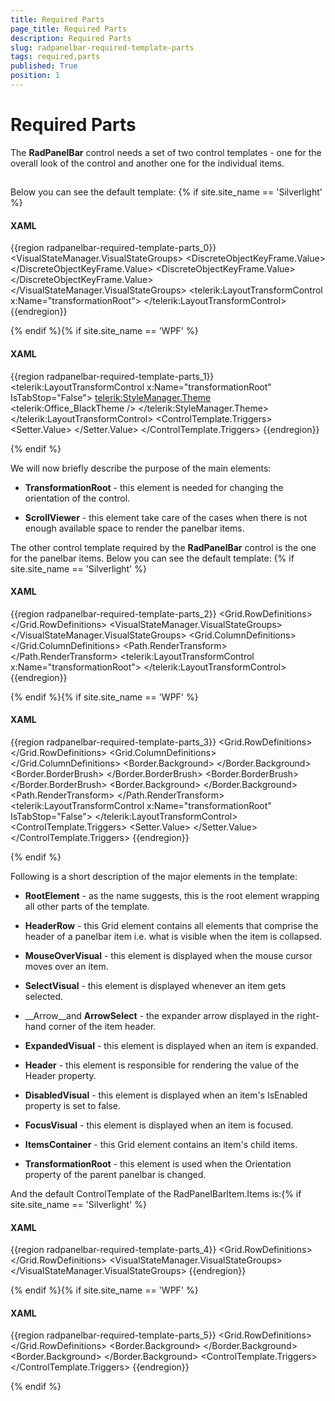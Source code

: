 ```yaml
---
title: Required Parts
page_title: Required Parts
description: Required Parts
slug: radpanelbar-required-template-parts
tags: required,parts
published: True
position: 1
---
```


# Required Parts



The __RadPanelBar__ control needs a set of two control templates - one for the overall look of the control and another one for the individual items.
		

## 

Below you can see the default template:
				{% if site.site_name == 'Silverlight' %}

#### __XAML__

{{region radpanelbar-required-template-parts_0}}
	        <ControlTemplate x:Key="PanelBarControlTemplate" TargetType="telerik:RadPanelBar">
	            <Grid>
	                <VisualStateManager.VisualStateGroups>
	                    <VisualStateGroup x:Name="OrientationStates">
	                        <VisualState x:Name="Vertical">
	                            <Storyboard>
	                                <ObjectAnimationUsingKeyFrames Duration="00:00:00" 
	                                                               Storyboard.TargetName="transformationRoot"
	                                                               Storyboard.TargetProperty="(LayoutTransformControl.LayoutTransform)">
	                                    <DiscreteObjectKeyFrame KeyTime="00:00:00">
	                                        <DiscreteObjectKeyFrame.Value>
	                                            <RotateTransform Angle="0" />
	                                        </DiscreteObjectKeyFrame.Value>
	                                    </DiscreteObjectKeyFrame>
	                                </ObjectAnimationUsingKeyFrames>
	                            </Storyboard>
	                        </VisualState>
	                        <VisualState x:Name="Horizontal">
	                            <Storyboard>
	                                <ObjectAnimationUsingKeyFrames Duration="00:00:00" 
	                                                               Storyboard.TargetName="transformationRoot"
	                                                               Storyboard.TargetProperty="(LayoutTransformControl.LayoutTransform)">
	                                    <DiscreteObjectKeyFrame KeyTime="00:00:00">
	                                        <DiscreteObjectKeyFrame.Value>
	                                            <RotateTransform Angle="-90" />
	                                        </DiscreteObjectKeyFrame.Value>
	                                    </DiscreteObjectKeyFrame>
	                                </ObjectAnimationUsingKeyFrames>
	                            </Storyboard>
	                        </VisualState>
	                    </VisualStateGroup>
	                </VisualStateManager.VisualStateGroups>
	                <telerik:LayoutTransformControl x:Name="transformationRoot">
	                    <Border Background="{TemplateBinding Background}" 
	                            BorderBrush="{TemplateBinding BorderBrush}"
	                            BorderThickness="{TemplateBinding BorderThickness}">
	                        <ScrollViewer x:Name="ScrollViewer" 
	                                      HorizontalContentAlignment="{TemplateBinding HorizontalContentAlignment}"
	                                      HorizontalScrollBarVisibility="Auto"
	                                      IsTabStop="False"
	                                      Padding="{TemplateBinding Padding}"
	                                      telerik:ScrollViewerExtensions.EnableMouseWheel="True"
	                                      telerik:StyleManager.Theme="{StaticResource Theme}"
	                                      VerticalContentAlignment="{TemplateBinding VerticalContentAlignment}"
	                                      VerticalScrollBarVisibility="Auto">
	                            <ItemsPresenter />
	                        </ScrollViewer>
	                    </Border>
	                </telerik:LayoutTransformControl>
	            </Grid>
	        </ControlTemplate>
	{{endregion}}

{% endif %}{% if site.site_name == 'WPF' %}

#### __XAML__

{{region radpanelbar-required-template-parts_1}}
	        <ControlTemplate x:Key="PanelBarControlTemplate" TargetType="{x:Type telerik:RadPanelBar}">
	            <Grid>
	                <telerik:LayoutTransformControl x:Name="transformationRoot" IsTabStop="False">
	                    <Border Background="{TemplateBinding Background}" 
	                            BorderBrush="{TemplateBinding BorderBrush}"
	                            BorderThickness="{TemplateBinding BorderThickness}">
	                        <ScrollViewer x:Name="ScrollViewer" 
	                                      HorizontalContentAlignment="{TemplateBinding HorizontalContentAlignment}"
	                                      HorizontalScrollBarVisibility="Auto"
	                                      IsTabStop="False"
	                                      Padding="{TemplateBinding Padding}"
	                                      VerticalContentAlignment="{TemplateBinding VerticalContentAlignment}"
	                                      VerticalScrollBarVisibility="Auto">
	                            <telerik:StyleManager.Theme>
	                                <telerik:Office_BlackTheme />
	                            </telerik:StyleManager.Theme>
	                            <ItemsPresenter />
	                        </ScrollViewer>
	                    </Border>
	                </telerik:LayoutTransformControl>
	            </Grid>
	            <ControlTemplate.Triggers>
	                <Trigger Property="Orientation" Value="Horizontal">
	                    <Setter TargetName="transformationRoot" Property="LayoutTransform">
	                        <Setter.Value>
	                            <RotateTransform Angle="-90" />
	                        </Setter.Value>
	                    </Setter>
	                </Trigger>
	            </ControlTemplate.Triggers>
	        </ControlTemplate>
	{{endregion}}

{% endif %}

We will now briefly describe the purpose of the main elements:

* __TransformationRoot__ - this element is needed for changing the orientation of the control.
					

* __ScrollViewer__ - this element take care of the cases when there is not enough available space to render the panelbar items.
					

The other control template required by the __RadPanelBar__ control is the one for the panelbar items. Below you can see the default template:
				{% if site.site_name == 'Silverlight' %}

#### __XAML__

{{region radpanelbar-required-template-parts_2}}
	        <ControlTemplate x:Key="PanelBarItemTopLevelTemplate" TargetType="telerik:RadPanelBarItem">
	            <Grid x:Name="RootElement">
	                <Grid.RowDefinitions>
	                    <RowDefinition Height="Auto" />
	                    <RowDefinition Height="*" />
	                </Grid.RowDefinitions>
	                <VisualStateManager.VisualStateGroups>
	                    <VisualStateGroup x:Name="CommonStates">
	                        <VisualState x:Name="Normal" />
	                        <VisualState x:Name="Disabled">
	                            <Storyboard>
	                                <DoubleAnimation Duration="0" 
	                                                 Storyboard.TargetName="NormalVisual"
	                                                 Storyboard.TargetProperty="Opacity"
	                                                 To="0" />
	                                <DoubleAnimation Duration="0" 
	                                                 Storyboard.TargetName="DisabledVisual"
	                                                 Storyboard.TargetProperty="Opacity"
	                                                 To="1" />
	                                <DoubleAnimation Duration="0" 
	                                                 Storyboard.TargetName="arrow"
	                                                 Storyboard.TargetProperty="Opacity"
	                                                 To="0.5" />
	                                <DoubleAnimation Duration="0" 
	                                                 Storyboard.TargetName="Header"
	                                                 Storyboard.TargetProperty="Opacity"
	                                                 To="0.5" />
	                            </Storyboard>
	                        </VisualState>
	                        <VisualState x:Name="MouseOver">
	                            <Storyboard>
	                                <DoubleAnimation Duration="0" 
	                                                 Storyboard.TargetName="MouseOverVisual"
	                                                 Storyboard.TargetProperty="Opacity"
	                                                 To="1" />
	                            </Storyboard>
	                        </VisualState>
	                        <VisualState x:Name="MouseOut" />
	                    </VisualStateGroup>
	                    <VisualStateGroup x:Name="SelectionStates">
	                        <VisualState x:Name="Unselected" />
	                        <VisualState x:Name="Selected">
	                            <Storyboard>
	                                <DoubleAnimation Duration="0" 
	                                                 Storyboard.TargetName="SelectVisual"
	                                                 Storyboard.TargetProperty="Opacity"
	                                                 To="1" />
	                            </Storyboard>
	                        </VisualState>
	                    </VisualStateGroup>
	                    <VisualStateGroup x:Name="ExpandStates">
	                        <VisualState x:Name="Expanded">
	                            <Storyboard>
	                                <DoubleAnimation Duration="0" 
	                                                 Storyboard.TargetName="directionRotation"
	                                                 Storyboard.TargetProperty="Angle"
	                                                 To="180" />
	                                <ObjectAnimationUsingKeyFrames Duration="0" 
	                                                               Storyboard.TargetName="ItemsContainer"
	                                                               Storyboard.TargetProperty="Visibility">
	                                    <DiscreteObjectKeyFrame KeyTime="0" Value="Visible" />
	                                </ObjectAnimationUsingKeyFrames>
	                                <DoubleAnimation Duration="0:0:0.2" 
	                                                 From="0.0"
	                                                 Storyboard.TargetName="ItemsContainer"
	                                                 Storyboard.TargetProperty="Opacity"
	                                                 To="1.0" />
	                            </Storyboard>
	                        </VisualState>
	                        <VisualState x:Name="Collapsed" />
	                    </VisualStateGroup>
	                    <VisualStateGroup x:Name="FocusStates">
	                        <VisualState x:Name="Focused">
	                            <Storyboard>
	                                <ObjectAnimationUsingKeyFrames Duration="0" 
	                                                               Storyboard.TargetName="FocusVisual"
	                                                               Storyboard.TargetProperty="Visibility">
	                                    <DiscreteObjectKeyFrame KeyTime="0" Value="Visible" />
	                                </ObjectAnimationUsingKeyFrames>
	                            </Storyboard>
	                        </VisualState>
	                        <VisualState x:Name="Unfocused">
	                            <Storyboard>
	                                <ObjectAnimationUsingKeyFrames Duration="0" 
	                                                               Storyboard.TargetName="FocusVisual"
	                                                               Storyboard.TargetProperty="Visibility">
	                                    <DiscreteObjectKeyFrame KeyTime="0" Value="Collapsed" />
	                                </ObjectAnimationUsingKeyFrames>
	                            </Storyboard>
	                        </VisualState>
	                    </VisualStateGroup>
	                </VisualStateManager.VisualStateGroups>
	                <Grid x:Name="HeaderRow">
	                    <Grid.ColumnDefinitions>
	                        <ColumnDefinition Width="Auto" />
	                        <ColumnDefinition Width="Auto" />
	                        <ColumnDefinition Width="Auto" />
	                        <ColumnDefinition Width="*" />
	                        <ColumnDefinition Width="Auto" />
	                    </Grid.ColumnDefinitions>
	                    <Border x:Name="NormalVisual" 
	                            Grid.ColumnSpan="5"
	                            BorderBrush="{TemplateBinding BorderBrush}"
	                            BorderThickness="{TemplateBinding BorderThickness}">
	                        <Border Background="{TemplateBinding Background}" 
	                                BorderBrush="{StaticResource ControlItem_InnerBorder_Normal}"
	                                BorderThickness="1" />
	                    </Border>
	                    <Border x:Name="MouseOverVisual" 
	                            Grid.ColumnSpan="5"
	                            BorderBrush="{StaticResource ControlItem_OuterBorder_MouseOver}"
	                            BorderThickness="1"
	                            Opacity="0">
	                        <Border Background="{StaticResource ControlItem_Background_MouseOver}" 
	                                BorderBrush="{StaticResource ControlItem_InnerBorder_MouseOver}"
	                                BorderThickness="1" />
	                    </Border>
	                    <Border x:Name="SelectVisual" 
	                            Grid.ColumnSpan="5"
	                            BorderBrush="{StaticResource ControlItem_OuterBorder_Selected}"
	                            BorderThickness="1"
	                            Opacity="0">
	                        <Border Background="{StaticResource ControlItem_Background_Selected}" 
	                                BorderBrush="{StaticResource ControlItem_InnerBorder_Selected}"
	                                BorderThickness="1" />
	                    </Border>
	                    <Border x:Name="DisabledVisual" 
	                            Grid.ColumnSpan="5"
	                            BorderBrush="{StaticResource ControlOuterBorder_Disabled}"
	                            BorderThickness="1"
	                            Opacity="0">
	                        <Border Background="{StaticResource ControlBackground_Disabled}" 
	                                BorderBrush="{StaticResource ControlInnerBorder_Disabled}"
	                                BorderThickness="1" />
	                    </Border>
	                    <Path x:Name="arrow" 
	                          Grid.Column="5"
	                          Margin="7 0"
	                          HorizontalAlignment="Right"
	                          VerticalAlignment="Center"
	                          Data="M 1,1.5 L 4.5,5 L 8,1.5"
	                          Opacity="1"
	                          RenderTransformOrigin="0.5 0.5"
	                          Stretch="None"
	                          Stroke="{StaticResource ControlElement_Normal}"
	                          StrokeThickness="2">
	                        <Path.RenderTransform>
	                            <RotateTransform x:Name="directionRotation" Angle="0" />
	                        </Path.RenderTransform>
	                    </Path>
	                    <ContentPresenter x:Name="Header" 
	                                      Grid.ColumnSpan="4"
	                                      Margin="{TemplateBinding Padding}"
	                                      HorizontalAlignment="{TemplateBinding HorizontalContentAlignment}"
	                                      VerticalAlignment="{TemplateBinding VerticalContentAlignment}"
	                                      ContentTemplate="{TemplateBinding HeaderTemplate}" />
	                    <Rectangle x:Name="FocusVisual" 
	                               Grid.Column="0"
	                               Grid.ColumnSpan="5"
	                               IsHitTestVisible="False"
	                               Stroke="{StaticResource FocusBrushBlack}"
	                               StrokeDashArray="1 2"
	                               StrokeThickness="1"
	                               Visibility="Collapsed" />
	                </Grid>
	                <Grid x:Name="ItemsContainer" 
	                      Grid.Row="1"
	                      Visibility="Collapsed">
	                    <telerik:LayoutTransformControl x:Name="transformationRoot">
	                        <ItemsPresenter />
	                    </telerik:LayoutTransformControl>
	                </Grid>
	            </Grid>
	        </ControlTemplate>
	{{endregion}}

{% endif %}{% if site.site_name == 'WPF' %}

#### __XAML__

{{region radpanelbar-required-template-parts_3}}
	        <ControlTemplate x:Key="PanelBarItemTopLevelTemplate" TargetType="{x:Type telerik:RadPanelBarItem}">
	            <Grid x:Name="RootElement" SnapsToDevicePixels="True">
	                <Grid.RowDefinitions>
	                    <RowDefinition Height="Auto" />
	                    <RowDefinition Height="*" />
	                </Grid.RowDefinitions>
	                <Grid x:Name="HeaderRow">
	                    <Grid.ColumnDefinitions>
	                        <ColumnDefinition Width="Auto" />
	                        <ColumnDefinition Width="Auto" />
	                        <ColumnDefinition Width="Auto" />
	                        <ColumnDefinition Width="*" />
	                        <ColumnDefinition Width="Auto" />
	                    </Grid.ColumnDefinitions>
	                    <Border x:Name="NormalVisual" 
	                            Grid.ColumnSpan="5"
	                            BorderBrush="{TemplateBinding BorderBrush}"
	                            BorderThickness="{TemplateBinding BorderThickness}">
	                        <Border Background="{TemplateBinding Background}" 
	                                BorderBrush="White"
	                                BorderThickness="1" />
	                    </Border>
	                    <Border x:Name="MouseOverVisual" 
	                            Grid.ColumnSpan="5"
	                            BorderBrush="#FFFFC92B"
	                            BorderThickness="1"
	                            Opacity="0">
	                        <Border BorderBrush="White" BorderThickness="1">
	                            <Border.Background>
	                                <LinearGradientBrush StartPoint="0.5,0" EndPoint="0.5,1">
	                                    <GradientStop Offset="1" Color="#FFFFFBA3" />
	                                    <GradientStop Offset="0" Color="#FFFFFBDA" />
	                                    <GradientStop Offset="0.43" Color="#FFFFD25A" />
	                                    <GradientStop Offset="0.42" Color="#FFFEEBAE" />
	                                </LinearGradientBrush>
	                            </Border.Background>
	                        </Border>
	                    </Border>
	                    <Border x:Name="SelectVisual" 
	                            Grid.ColumnSpan="5"
	                            BorderThickness="1"
	                            Opacity="0">
	                        <Border.BorderBrush>
	                            <LinearGradientBrush StartPoint="0.5,0" EndPoint="0.5,1">
	                                <GradientStop Color="#FF282828" />
	                                <GradientStop Offset="1" Color="#FF5F5F5F" />
	                            </LinearGradientBrush>
	                        </Border.BorderBrush>
	                        <Border BorderThickness="1">
	                            <Border.BorderBrush>
	                                <LinearGradientBrush StartPoint="0.5,0" EndPoint="0.5,1">
	                                    <GradientStop Color="#FFB69A78" />
	                                    <GradientStop Offset="0.126" Color="#FFFFE17A" />
	                                </LinearGradientBrush>
	                            </Border.BorderBrush>
	                            <Border.Background>
	                                <LinearGradientBrush StartPoint="0.5,0" EndPoint="0.5,1">
	                                    <GradientStop Offset="0.996" Color="#FFFFD74E" />
	                                    <GradientStop Offset="0.17" Color="#FFFFDCAB" />
	                                    <GradientStop Offset="0.57" Color="#FFFFB062" />
	                                    <GradientStop Offset="0.56" Color="#FFFFD18F" />
	                                    <GradientStop Color="#FFFFBA74" />
	                                </LinearGradientBrush>
	                            </Border.Background>
	                        </Border>
	                    </Border>
	                    <Border x:Name="DisabledVisual" 
	                            Grid.ColumnSpan="5"
	                            BorderBrush="#FF989898"
	                            BorderThickness="1"
	                            Opacity="0">
	                        <Border Background="#FFE0E0E0" 
	                                BorderBrush="Transparent"
	                                BorderThickness="1" />
	                    </Border>
	                    <Path x:Name="arrow" 
	                          Grid.Column="5"
	                          Margin="7,0"
	                          HorizontalAlignment="Right"
	                          VerticalAlignment="Center"
	                          Data="M1,1.5L4.5,5 8,1.5"
	                          Opacity="1"
	                          RenderTransformOrigin="0.5,0.5"
	                          Stretch="None"
	                          Stroke="Black"
	                          StrokeThickness="2">
	                        <Path.RenderTransform>
	                            <RotateTransform Angle="0" />
	                        </Path.RenderTransform>
	                    </Path>
	                    <ContentControl x:Name="Header" 
	                                    Grid.ColumnSpan="4"
	                                    Margin="{TemplateBinding Padding}"
	                                    HorizontalAlignment="{TemplateBinding HorizontalContentAlignment}"
	                                    VerticalAlignment="{TemplateBinding VerticalContentAlignment}"
	                                    ContentTemplate="{TemplateBinding HeaderTemplate}"
	                                    FontSize="{TemplateBinding FontSize}"
	                                    Foreground="{TemplateBinding Foreground}" />
	                    <Rectangle x:Name="FocusVisual" 
	                               Grid.Column="0"
	                               Grid.ColumnSpan="5"
	                               IsHitTestVisible="False"
	                               Stroke="Black"
	                               StrokeDashArray="1 2"
	                               StrokeThickness="1"
	                               Visibility="Collapsed" />
	                </Grid>
	                <Grid x:Name="ItemsContainer" 
	                      Grid.Row="1"
	                      Visibility="Collapsed">
	                    <telerik:LayoutTransformControl x:Name="transformationRoot" IsTabStop="False">
	                        <ItemsPresenter />
	                    </telerik:LayoutTransformControl>
	                </Grid>
	            </Grid>
	            <ControlTemplate.Triggers>
	                <Trigger Property="IsSelected" Value="True">
	                    <Setter TargetName="SelectVisual" Property="Opacity" Value="1" />
	                </Trigger>
	                <Trigger Property="IsFocused" Value="True">
	                    <Setter TargetName="FocusVisual" Property="Visibility" Value="Visible" />
	                </Trigger>
	                <Trigger Property="IsExpanded" Value="True">
	                    <Setter TargetName="arrow" Property="LayoutTransform">
	                        <Setter.Value>
	                            <TransformGroup>
	                                <RotateTransform Angle="180" />
	                            </TransformGroup>
	                        </Setter.Value>
	                    </Setter>
	                    <Setter TargetName="ItemsContainer" Property="Visibility" Value="Visible" />
	                </Trigger>
	                <Trigger Property="IsEnabled" Value="False">
	                    <Setter TargetName="DisabledVisual" Property="Opacity" Value="1" />
	                    <Setter TargetName="NormalVisual" Property="Opacity" Value="0" />
	                </Trigger>
	                <Trigger Property="IsMouseOver" Value="True">
	                    <Setter TargetName="MouseOverVisual" Property="Opacity" Value="1" />
	                </Trigger>
	            </ControlTemplate.Triggers>
	        </ControlTemplate>
	{{endregion}}

{% endif %}

Following is a short description of the major elements in the template:

* __RootElement__ - as the name suggests, this is the root element wrapping all other parts of the template.
					  

* __HeaderRow__ - this Grid element contains all elements that comprise the header of a panelbar item i.e. what is visible when the item is collapsed.
					  

* __MouseOverVisual__ - this element is displayed when the mouse cursor moves over an item.
					  

* __SelectVisual__ - this element is displayed whenever an item gets selected.
					  

* __Arrow__and __ArrowSelect__  - the expander arrow displayed in the right-hand corner of the item header.
					  

* __ExpandedVisual__ - this element is displayed when an item is expanded.
					  

* __Header__ - this element is responsible for rendering the value of the Header property.
					  

* __DisabledVisual__ - this element is displayed when an item's IsEnabled property is set to false.
					  

* __FocusVisual__ - this element is displayed when an item is focused.
					  

* __ItemsContainer__ - this Grid element contains an item's child items.
					  

* __TransformationRoot__ - this element is used when the Orientation property of the parent panelbar is changed.
					  

And the default ControlTemplate of the RadPanelBarItem.Items is:{% if site.site_name == 'Silverlight' %}

#### __XAML__

{{region radpanelbar-required-template-parts_4}}
	        <ControlTemplate x:Key="PanelBarItemSecondLevelTemplate" TargetType="telerik:RadPanelBarItem">
	            <Grid x:Name="RootElement">
	                <Grid.RowDefinitions>
	                    <RowDefinition Height="Auto" />
	                    <RowDefinition Height="*" />
	                </Grid.RowDefinitions>
	                <VisualStateManager.VisualStateGroups>
	                    <VisualStateGroup x:Name="CommonStates">
	                        <VisualState x:Name="Normal" />
	                        <VisualState x:Name="Disabled">
	                            <Storyboard>
	                                <DoubleAnimation Duration="0" 
	                                                 Storyboard.TargetName="DisabledVisual"
	                                                 Storyboard.TargetProperty="Opacity"
	                                                 To="1.0" />
	                            </Storyboard>
	                        </VisualState>
	                        <VisualState x:Name="MouseOver">
	                            <Storyboard>
	                                <DoubleAnimation Duration="0:0:0.2" 
	                                                 Storyboard.TargetName="MouseOverVisual"
	                                                 Storyboard.TargetProperty="Opacity"
	                                                 To="1.0" />
	                            </Storyboard>
	                        </VisualState>
	                        <VisualState x:Name="MouseOut">
	                            <Storyboard>
	                                <DoubleAnimation Duration="0:0:0.2" 
	                                                 Storyboard.TargetName="MouseOverVisual"
	                                                 Storyboard.TargetProperty="Opacity"
	                                                 To="0.0" />
	                            </Storyboard>
	                        </VisualState>
	                    </VisualStateGroup>
	                    <VisualStateGroup x:Name="SelectionStates">
	                        <VisualState x:Name="Unselected" />
	                        <VisualState x:Name="Selected">
	                            <Storyboard>
	                                <DoubleAnimation Duration="0" 
	                                                 Storyboard.TargetName="SelectionVisual"
	                                                 Storyboard.TargetProperty="Opacity"
	                                                 To="1" />
	                            </Storyboard>
	                        </VisualState>
	                    </VisualStateGroup>
	                    <VisualStateGroup x:Name="ExpandStates">
	                        <VisualState x:Name="Expanded">
	                            <Storyboard>
	                                <ObjectAnimationUsingKeyFrames Duration="0" 
	                                                               Storyboard.TargetName="ItemsContainer"
	                                                               Storyboard.TargetProperty="Visibility">
	                                    <DiscreteObjectKeyFrame KeyTime="0" Value="Visible" />
	                                </ObjectAnimationUsingKeyFrames>
	                                <DoubleAnimation Duration="0:0:0.2" 
	                                                 From="0.0"
	                                                 Storyboard.TargetName="ItemsContainer"
	                                                 Storyboard.TargetProperty="Opacity"
	                                                 To="1.0" />
	                            </Storyboard>
	                        </VisualState>
	                        <VisualState x:Name="Collapsed" />
	                    </VisualStateGroup>
	                    <VisualStateGroup x:Name="FocusStates">
	                        <VisualState x:Name="Focused">
	                            <Storyboard>
	                                <ObjectAnimationUsingKeyFrames Duration="0" 
	                                                               Storyboard.TargetName="FocusVisual"
	                                                               Storyboard.TargetProperty="Visibility">
	                                    <DiscreteObjectKeyFrame KeyTime="0" Value="Visible" />
	                                </ObjectAnimationUsingKeyFrames>
	                            </Storyboard>
	                        </VisualState>
	                        <VisualState x:Name="Unfocused">
	                            <Storyboard>
	                                <ObjectAnimationUsingKeyFrames Duration="0" 
	                                                               Storyboard.TargetName="FocusVisual"
	                                                               Storyboard.TargetProperty="Visibility">
	                                    <DiscreteObjectKeyFrame KeyTime="0" Value="Collapsed" />
	                                </ObjectAnimationUsingKeyFrames>
	                            </Storyboard>
	                        </VisualState>
	                    </VisualStateGroup>
	                </VisualStateManager.VisualStateGroups>
	                <Grid x:Name="HeaderRow" Background="Transparent">
	                    <Border x:Name="MouseOverVisual" 
	                            BorderBrush="{StaticResource ControlSubItem_OuterBorder_MouseOver}"
	                            BorderThickness="{StaticResource ControlSubItem_OuterBorderThickness}"
	                            CornerRadius="{StaticResource ControlSubItem_OuterCornerRadius}"
	                            Opacity="0">
	                        <Border Background="{StaticResource ControlSubItem_Background_MouseOver}" 
	                                BorderBrush="{StaticResource ControlSubItem_InnerBorder_MouseOver}"
	                                BorderThickness="{StaticResource ControlSubItem_InnerBorderThickness}"
	                                CornerRadius="{StaticResource ControlSubItem_InnerCornerRadius}" />
	                    </Border>
	                    <Border x:Name="SelectionVisual" 
	                            BorderBrush="{StaticResource ControlSubItem_OuterBorder_Selected}"
	                            BorderThickness="{StaticResource ControlSubItem_OuterBorderThickness}"
	                            CornerRadius="{StaticResource ControlSubItem_OuterCornerRadius}"
	                            Opacity="0">
	                        <Border Background="{StaticResource ControlSubItem_Background_Selected}" 
	                                BorderBrush="{StaticResource ControlSubItem_InnerBorder_Selected}"
	                                BorderThickness="{StaticResource ControlSubItem_InnerBorderThickness}"
	                                CornerRadius="{StaticResource ControlSubItem_InnerCornerRadius}" />
	                    </Border>
	                    <Border x:Name="DisabledVisual" 
	                            BorderBrush="{StaticResource ControlOuterBorder_Disabled}"
	                            BorderThickness="{StaticResource ControlSubItem_OuterBorderThickness}"
	                            CornerRadius="{StaticResource ControlSubItem_OuterCornerRadius}"
	                            Opacity="0">
	                        <Border Background="{StaticResource ControlBackground_Disabled}" 
	                                BorderBrush="{StaticResource ControlInnerBorder_Disabled}"
	                                BorderThickness="{StaticResource ControlSubItem_InnerBorderThickness}"
	                                CornerRadius="{StaticResource ControlSubItem_InnerCornerRadius}" />
	                    </Border>
	                    <ContentPresenter x:Name="Header" 
	                                      Margin="{TemplateBinding Padding}"
	                                      HorizontalAlignment="{TemplateBinding HorizontalContentAlignment}"
	                                      VerticalAlignment="{TemplateBinding VerticalContentAlignment}"
	                                      ContentTemplate="{TemplateBinding HeaderTemplate}" />
	                    <Rectangle x:Name="FocusVisual" 
	                               IsHitTestVisible="False"
	                               RadiusX="2"
	                               RadiusY="2"
	                               Stroke="{StaticResource FocusBrushBlack}"
	                               StrokeDashArray="1 2"
	                               StrokeThickness="1"
	                               Visibility="Collapsed" />
	                </Grid>
	                <Grid x:Name="ItemsContainer" 
	                      Grid.Row="1"
	                      Visibility="Collapsed">
	                    <ItemsPresenter />
	                </Grid>
	            </Grid>
	        </ControlTemplate>
	{{endregion}}

{% endif %}{% if site.site_name == 'WPF' %}

#### __XAML__

{{region radpanelbar-required-template-parts_5}}
	        <ControlTemplate x:Key="PanelBarItemSecondLevelTemplate" TargetType="{x:Type telerik:RadPanelBarItem}">
	            <Grid x:Name="RootElement">
	                <Grid.RowDefinitions>
	                    <RowDefinition Height="Auto" />
	                    <RowDefinition Height="*" />
	                </Grid.RowDefinitions>
	                <Grid x:Name="HeaderRow" Background="Transparent">
	                    <Border x:Name="MouseOverVisual" 
	                            BorderBrush="#FFFFC92B"
	                            BorderThickness="1"
	                            CornerRadius="1"
	                            Opacity="0">
	                        <Border BorderBrush="White" 
	                                BorderThickness="1"
	                                CornerRadius="0">
	                            <Border.Background>
	                                <LinearGradientBrush StartPoint="0.5,0" EndPoint="0.5,1">
	                                    <GradientStop Offset="1" Color="#FFFFFBA3" />
	                                    <GradientStop Offset="0" Color="#FFFFFBDA" />
	                                </LinearGradientBrush>
	                            </Border.Background>
	                        </Border>
	                    </Border>
	                    <Border x:Name="SelectionVisual" 
	                            BorderBrush="#FFFFC92B"
	                            BorderThickness="1"
	                            CornerRadius="1"
	                            Opacity="0">
	                        <Border BorderBrush="White" 
	                                BorderThickness="1"
	                                CornerRadius="0">
	                            <Border.Background>
	                                <LinearGradientBrush StartPoint="0.5,0" EndPoint="0.5,1">
	                                    <GradientStop Offset="1" Color="#FFFCE79F" />
	                                    <GradientStop Color="#FFFDD3A8" />
	                                </LinearGradientBrush>
	                            </Border.Background>
	                        </Border>
	                    </Border>
	                    <Border x:Name="DisabledVisual" 
	                            BorderBrush="#FF989898"
	                            BorderThickness="1"
	                            CornerRadius="1"
	                            Opacity="0">
	                        <Border Background="#FFE0E0E0" 
	                                BorderBrush="Transparent"
	                                BorderThickness="1"
	                                CornerRadius="0" />
	                    </Border>
	                    <ContentControl x:Name="Header" 
	                                    Margin="{TemplateBinding Padding}"
	                                    HorizontalAlignment="{TemplateBinding HorizontalContentAlignment}"
	                                    VerticalAlignment="{TemplateBinding VerticalContentAlignment}"
	                                    ContentTemplate="{TemplateBinding HeaderTemplate}"
	                                    Foreground="{TemplateBinding Foreground}" />
	                    <Rectangle x:Name="FocusVisual" 
	                               IsHitTestVisible="False"
	                               RadiusX="2"
	                               RadiusY="2"
	                               Stroke="Black"
	                               StrokeDashArray="1 2"
	                               StrokeThickness="1"
	                               Visibility="Collapsed" />
	                </Grid>
	                <Grid x:Name="ItemsContainer" 
	                      Grid.Row="1"
	                      Visibility="Collapsed">
	                    <ItemsPresenter />
	                </Grid>
	            </Grid>
	            <ControlTemplate.Triggers>
	                <Trigger Property="IsSelected" Value="True">
	                    <Setter TargetName="SelectionVisual" Property="Opacity" Value="1" />
	                </Trigger>
	                <Trigger Property="IsFocused" Value="True">
	                    <Setter TargetName="FocusVisual" Property="Visibility" Value="Visible" />
	                </Trigger>
	                <Trigger Property="IsExpanded" Value="True">
	                    <Setter TargetName="ItemsContainer" Property="Visibility" Value="Visible" />
	                </Trigger>
	                <Trigger Property="IsEnabled" Value="False">
	                    <Setter TargetName="DisabledVisual" Property="Opacity" Value="1" />
	                </Trigger>
	                <EventTrigger RoutedEvent="Mouse.MouseEnter" SourceName="HeaderRow">
	                    <BeginStoryboard>
	                        <Storyboard>
	                            <DoubleAnimation Duration="0:0:0.2" 
	                                             Storyboard.TargetName="MouseOverVisual"
	                                             Storyboard.TargetProperty="Opacity"
	                                             To="1" />
	                        </Storyboard>
	                    </BeginStoryboard>
	                </EventTrigger>
	                <EventTrigger RoutedEvent="Mouse.MouseLeave" SourceName="HeaderRow">
	                    <BeginStoryboard>
	                        <Storyboard>
	                            <DoubleAnimation Duration="0:0:0.2" 
	                                             Storyboard.TargetName="MouseOverVisual"
	                                             Storyboard.TargetProperty="Opacity"
	                                             To="0" />
	                        </Storyboard>
	                    </BeginStoryboard>
	                </EventTrigger>
	            </ControlTemplate.Triggers>
	        </ControlTemplate>
	{{endregion}}

{% endif %}
